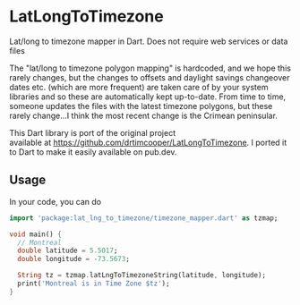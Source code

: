 # LatLongToTimezone
Lat/long to timezone mapper in Dart. Does not require web services or data files

The "lat/long to timezone polygon mapping" is hardcoded, and we hope this rarely changes, but the changes to offsets and daylight savings changeover dates etc. (which are more frequent) are taken care of by your system libraries and so these are automatically kept up-to-date. From time to time, someone updates the files with the latest timezone polygons, but these rarely change...I think the most recent change is the Crimean peninsular.

This Dart library is port of the original project  
available at https://github.com/drtimcooper/LatLongToTimezone. I ported it to
Dart to make it easily available on pub.dev.

## Usage

In your code, you can do

```dart
import 'package:lat_lng_to_timezone/timezone_mapper.dart' as tzmap;

void main() {
  // Montreal
  double latitude = 5.5017;
  double longitude = -73.5673;

  String tz = tzmap.latLngToTimezoneString(latitude, longitude);
  print('Montreal is in Time Zone $tz');
}
```